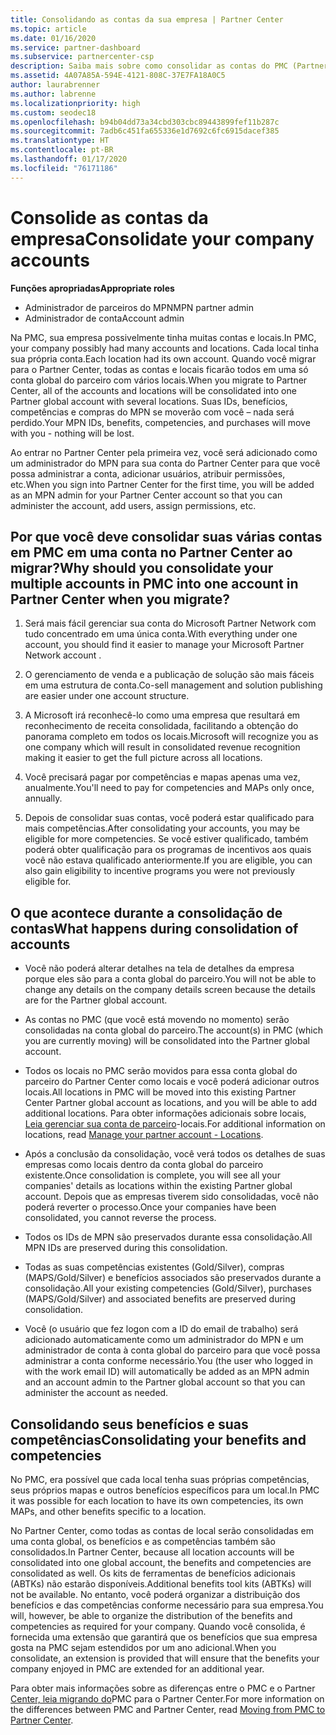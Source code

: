 ```yaml
---
title: Consolidando as contas da sua empresa | Partner Center
ms.topic: article
ms.date: 01/16/2020
ms.service: partner-dashboard
ms.subservice: partnercenter-csp
description: Saiba mais sobre como consolidar as contas do PMC (Partner Membership Center) em uma conta no Partner Center. Isso ocorrerá quando você migrar do PMC para o Partner Center.
ms.assetid: 4A07A85A-594E-4121-808C-37E7FA18A0C5
author: laurabrenner
ms.author: labrenne
ms.localizationpriority: high
ms.custom: seodec18
ms.openlocfilehash: b94b04dd73a34cbd303cbc89443899fef11b287c
ms.sourcegitcommit: 7adb6c451fa655336e1d7692c6fc6915dacef385
ms.translationtype: HT
ms.contentlocale: pt-BR
ms.lasthandoff: 01/17/2020
ms.locfileid: "76171186"
---
```

# <a name="consolidate-your-company-accounts"></a><span data-ttu-id="3968d-104">Consolide as contas da empresa</span><span class="sxs-lookup"><span data-stu-id="3968d-104">Consolidate your company accounts</span></span>

<span data-ttu-id="3968d-105">**Funções apropriadas**</span><span class="sxs-lookup"><span data-stu-id="3968d-105">**Appropriate roles**</span></span>

- <span data-ttu-id="3968d-106">Administrador de parceiros do MPN</span><span class="sxs-lookup"><span data-stu-id="3968d-106">MPN partner admin</span></span>
- <span data-ttu-id="3968d-107">Administrador de conta</span><span class="sxs-lookup"><span data-stu-id="3968d-107">Account admin</span></span>

<span data-ttu-id="3968d-108">Na PMC, sua empresa possivelmente tinha muitas contas e locais.</span><span class="sxs-lookup"><span data-stu-id="3968d-108">In PMC, your company possibly had many accounts and locations.</span></span> <span data-ttu-id="3968d-109">Cada local tinha sua própria conta.</span><span class="sxs-lookup"><span data-stu-id="3968d-109">Each location had its own account.</span></span> <span data-ttu-id="3968d-110">Quando você migrar para o Partner Center, todas as contas e locais ficarão todos em uma só conta global do parceiro com vários locais.</span><span class="sxs-lookup"><span data-stu-id="3968d-110">When you migrate to Partner Center, all of the accounts and locations will be consolidated into one Partner global account with several locations.</span></span> <span data-ttu-id="3968d-111">Suas IDs, benefícios, competências e compras do MPN se moverão com você – nada será perdido.</span><span class="sxs-lookup"><span data-stu-id="3968d-111">Your MPN IDs, benefits, competencies, and purchases will move with you - nothing will be lost.</span></span> 

<span data-ttu-id="3968d-112">Ao entrar no Partner Center pela primeira vez, você será adicionado como um administrador do MPN para sua conta do Partner Center para que você possa administrar a conta, adicionar usuários, atribuir permissões, etc.</span><span class="sxs-lookup"><span data-stu-id="3968d-112">When you sign into Partner Center for the first time, you will be added as an MPN admin for your Partner Center account so that you can administer the account, add users, assign permissions, etc.</span></span> 

## <a name="why-should-you-consolidate-your-multiple-accounts-in-pmc-into-one-account-in-partner-center-when-you-migrate"></a><span data-ttu-id="3968d-113">Por que você deve consolidar suas várias contas em PMC em uma conta no Partner Center ao migrar?</span><span class="sxs-lookup"><span data-stu-id="3968d-113">Why should you consolidate your multiple accounts in PMC into one account in Partner Center when you migrate?</span></span>

1. <span data-ttu-id="3968d-114">Será mais fácil gerenciar sua conta do Microsoft Partner Network com tudo concentrado em uma única conta.</span><span class="sxs-lookup"><span data-stu-id="3968d-114">With everything under one account, you should find it easier to manage your Microsoft Partner Network account .</span></span>

2. <span data-ttu-id="3968d-115">O gerenciamento de venda e a publicação de solução são mais fáceis em uma estrutura de conta.</span><span class="sxs-lookup"><span data-stu-id="3968d-115">Co-sell management and solution publishing are easier under one account structure.</span></span>

3. <span data-ttu-id="3968d-116">A Microsoft irá reconhecê-lo como uma empresa que resultará em reconhecimento de receita consolidada, facilitando a obtenção do panorama completo em todos os locais.</span><span class="sxs-lookup"><span data-stu-id="3968d-116">Microsoft will recognize you as one company which will result in consolidated revenue recognition making it easier to get the full picture across all locations.</span></span>  

4. <span data-ttu-id="3968d-117">Você precisará pagar por competências e mapas apenas uma vez, anualmente.</span><span class="sxs-lookup"><span data-stu-id="3968d-117">You'll need to pay for competencies and MAPs only once, annually.</span></span>

5. <span data-ttu-id="3968d-118">Depois de consolidar suas contas, você poderá estar qualificado para mais competências.</span><span class="sxs-lookup"><span data-stu-id="3968d-118">After consolidating your accounts, you may be eligible for more competencies.</span></span> <span data-ttu-id="3968d-119">Se você estiver qualificado, também poderá obter qualificação para os programas de incentivos aos quais você não estava qualificado anteriormente.</span><span class="sxs-lookup"><span data-stu-id="3968d-119">If you are eligible, you can also gain eligibility to incentive programs you were not previously eligible for.</span></span>


## <a name="what-happens-during-consolidation-of-accounts"></a><span data-ttu-id="3968d-120">O que acontece durante a consolidação de contas</span><span class="sxs-lookup"><span data-stu-id="3968d-120">What happens during consolidation of accounts</span></span>

- <span data-ttu-id="3968d-121">Você não poderá alterar detalhes na tela de detalhes da empresa porque eles são para a conta global do parceiro.</span><span class="sxs-lookup"><span data-stu-id="3968d-121">You will not be able to change any details on the company details screen because the details are for the Partner global account.</span></span> 

- <span data-ttu-id="3968d-122">As contas no PMC (que você está movendo no momento) serão consolidadas na conta global do parceiro.</span><span class="sxs-lookup"><span data-stu-id="3968d-122">The account(s) in PMC (which you are currently moving) will be consolidated into the Partner global account.</span></span> 

- <span data-ttu-id="3968d-123">Todos os locais no PMC serão movidos para essa conta global do parceiro do Partner Center como locais e você poderá adicionar outros locais.</span><span class="sxs-lookup"><span data-stu-id="3968d-123">All locations in PMC will be moved into this existing Partner Center Partner global account as locations, and you will be able to add additional locations.</span></span> <span data-ttu-id="3968d-124">Para obter informações adicionais sobre locais, [Leia gerenciar sua conta de parceiro](manage-locations.md)-locais.</span><span class="sxs-lookup"><span data-stu-id="3968d-124">For additional information on locations, read  [Manage your partner account - Locations](manage-locations.md).</span></span>

- <span data-ttu-id="3968d-125">Após a conclusão da consolidação, você verá todos os detalhes de suas empresas como locais dentro da conta global do parceiro existente.</span><span class="sxs-lookup"><span data-stu-id="3968d-125">Once consolidation is complete, you will see all your companies' details as locations within the existing Partner global account.</span></span> <span data-ttu-id="3968d-126">Depois que as empresas tiverem sido consolidadas, você não poderá reverter o processo.</span><span class="sxs-lookup"><span data-stu-id="3968d-126">Once your companies have been consolidated, you cannot reverse the process.</span></span>

- <span data-ttu-id="3968d-127">Todos os IDs de MPN são preservados durante essa consolidação.</span><span class="sxs-lookup"><span data-stu-id="3968d-127">All MPN IDs are preserved during this consolidation.</span></span>

- <span data-ttu-id="3968d-128">Todas as suas competências existentes (Gold/Silver), compras (MAPS/Gold/Silver) e benefícios associados são preservados durante a consolidação.</span><span class="sxs-lookup"><span data-stu-id="3968d-128">All your existing competencies (Gold/Silver), purchases (MAPS/Gold/Silver) and associated benefits are preserved during consolidation.</span></span>

- <span data-ttu-id="3968d-129">Você (o usuário que fez logon com a ID do email de trabalho) será adicionado automaticamente como um administrador do MPN e um administrador de conta à conta global do parceiro para que você possa administrar a conta conforme necessário.</span><span class="sxs-lookup"><span data-stu-id="3968d-129">You (the user who logged in with the work email ID) will automatically be added as an MPN admin and an account admin to the Partner global account so that you can administer the account as needed.</span></span> 


## <a name="consolidating-your-benefits-and-competencies"></a><span data-ttu-id="3968d-130">Consolidando seus benefícios e suas competências</span><span class="sxs-lookup"><span data-stu-id="3968d-130">Consolidating your benefits and competencies</span></span>

<span data-ttu-id="3968d-131">No PMC, era possível que cada local tenha suas próprias competências, seus próprios mapas e outros benefícios específicos para um local.</span><span class="sxs-lookup"><span data-stu-id="3968d-131">In PMC it was possible for each location to have its own competencies, its own MAPs, and other benefits specific to a location.</span></span>

<span data-ttu-id="3968d-132">No Partner Center, como todas as contas de local serão consolidadas em uma conta global, os benefícios e as competências também são consolidados.</span><span class="sxs-lookup"><span data-stu-id="3968d-132">In Partner Center, because all location accounts will be consolidated into one global account, the benefits and competencies are consolidated as well.</span></span> <span data-ttu-id="3968d-133">Os kits de ferramentas de benefícios adicionais (ABTKs) não estarão disponíveis.</span><span class="sxs-lookup"><span data-stu-id="3968d-133">Additional benefits tool kits (ABTKs) will not be available.</span></span> <span data-ttu-id="3968d-134">No entanto, você poderá organizar a distribuição dos benefícios e das competências conforme necessário para sua empresa.</span><span class="sxs-lookup"><span data-stu-id="3968d-134">You will, however, be able to organize the distribution of the benefits and competencies as required for your company.</span></span> <span data-ttu-id="3968d-135">Quando você consolida, é fornecida uma extensão que garantirá que os benefícios que sua empresa gosta na PMC sejam estendidos por um ano adicional.</span><span class="sxs-lookup"><span data-stu-id="3968d-135">When you consolidate, an extension is provided that will ensure that the benefits your company enjoyed in PMC are extended for an additional year.</span></span>

<span data-ttu-id="3968d-136">Para obter mais informações sobre as diferenças entre o PMC e o Partner [Center, leia migrando do](guide-to-migration.md)PMC para o Partner Center.</span><span class="sxs-lookup"><span data-stu-id="3968d-136">For more information on the differences between PMC and Partner Center, read [Moving from PMC to Partner Center](guide-to-migration.md).</span></span>


